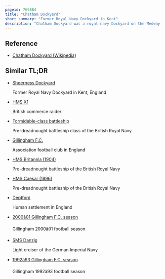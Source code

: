 ```yaml
---
pageid: 769884
title: "Chatham Dockyard"
short_summary: "Former Royal Navy Dockyard in Kent"
description: "Chatham Dockyard was a royal navy Dockyard on the Medway River in Kent. Established in Chatham in the mid-16th Century, the Dockyard subsequently expanded into neighbouring Gillingham."
---
```


## Reference

- [Chatham Dockyard (Wikipedia)](https://en.wikipedia.org/?curid=769884)

## Similar TL;DR

- [Sheerness Dockyard](/tldr/en/sheerness-dockyard)

  Former Royal Navy Dockyard in Kent, England

- [HMS X1](/tldr/en/hms-x1)

  British commerce raider

- [Formidable-class battleship](/tldr/en/formidable-class-battleship)

  Pre-dreadnought battleship class of the British Royal Navy

- [Gillingham F.C.](/tldr/en/gillingham-fc)

  Association football club in England

- [HMS Britannia (1904)](/tldr/en/hms-britannia-1904)

  Pre-dreadnought battleship of the British Royal Navy

- [HMS Caesar (1896)](/tldr/en/hms-caesar-1896)

  Pre-dreadnought battleship of the British Royal Navy

- [Deptford](/tldr/en/deptford)

  Human settlement in England

- [2000â01 Gillingham F.C. season](/tldr/en/200001-gillingham-fc-season)

  Gillingham 2000â01 football season

- [SMS Danzig](/tldr/en/sms-danzig)

  Light cruiser of the German Imperial Navy

- [1992â93 Gillingham F.C. season](/tldr/en/199293-gillingham-fc-season)

  Gillingham 1992â93 football season
